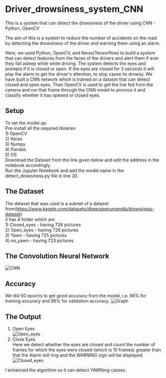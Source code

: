 # Driver_drowsiness_system_CNN
This is a system that can detect the drowsiness of the driver using CNN - Python, OpenCV

The aim of this is a system to reduce the number of accidents on the road by detecting the drowsiness of the driver and warning them using an alarm. 

Here, we used Python, OpenCV, and Keras(Tensorflow) to build a system that can detect features from the faces of the drivers and alert them if ever they fall asleep while while driving. The system detects the eyes and prompts if it is closed or open. If the eyes are closed for 3 seconds it will play the alarm to get the driver's attention, to stop cause its drowsy. We have built a CNN network which is trained on a dataset that can detect closed and open eyes. Then OpenCV is used to get the live fed from the camera and run that frame through the CNN model to process it and classify whether it has opened or closed eyes.

## Setup
To set the model up:<br />
Pre-install all the required libraries <br />1) OpenCV<br />
                                       2) Keras<br />
                                       3) Numpy<br />
                                       4) Pandas<br />
                                       5) OS<br />
Download the Dataset from the link given below and edit the address in the notebook accordingly.<br />
Run the Jupyter Notebook and add the model name in the detect_drowsiness.py file in line 20.<br />

## The Dataset
The dataset that was used is a subnet of a dataset from(https://www.kaggle.com/datasets/dheerajperumandla/drowsiness-dataset)<br />
it has 4 folder which are <br />1) Closed_eyes - having 726 pictures<br />
                          2) Open_eyes - having 726 pictures<br />
                          3) Yawn - having 725 pictures<br />
                          4) no_yawn - having 723 pictures<br />

## The Convolution Neural Network
![CNN](https://user-images.githubusercontent.com/16632408/159187014-4bc4b70e-98d6-4313-873f-997ded2eff27.png)

## Accuracy 
We did 50 epochs to get good accuracy from the model, i.e. 98% for training accuracy and 96% for validation accuracy.
![Graph](https://user-images.githubusercontent.com/16632408/159187004-92a72662-ddfe-471d-8bd6-65a3593a70a1.png)

## The Output 
1. Open Eyes<br />
![Open_eyes](https://user-images.githubusercontent.com/16632408/159187179-b557ab8e-fb8c-4408-850b-417893014f8c.png)
2. Close Eyes<br />
Here we detect whether the eyes are closed and count the number of frames for which the eyes were closed (which is 10 frames) greater than that the Alarm will ring and the WARNING sign will be displayed.
![Closed_eyes](https://user-images.githubusercontent.com/16632408/159187305-68cbdee3-8325-4216-85e3-7dbb66a429fb.png)


I enhanced the algorithm so it can detect YAWNing casses.


